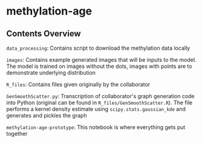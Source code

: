 # methylation-age

## Contents Overview
`data_processing`: Contains script to download the methylation data locally

`images`: Contains example generated images that will be inputs to the model. The model is trained on images without the dots, images with points are to demonstrate underlying distribution

`R_files`: Contains files given originally by the collaborator

`GenSmoothScatter.py`: Transcription of collaborator's graph generation code into Python (original can be found in `R_files/GenSmoothScatter.R`). The file performs a kernel density estimate using `scipy.stats.gaussian_kde` and generates and pickles the graph

`methylation-age-prototype`: This notebook is where everything gets put together

